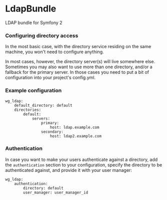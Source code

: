 LdapBundle
==========

LDAP bundle for Symfony 2

### Configuring directory access

In the most basic case, with the directory service residing on the same machine,
you won't need to configure anything.

In most cases, however, the directory server(s) will live somewhere else.
Sometimes you may also want to use more than one directory, and/or a fallback
for the primary server. In those cases you need to put a bit of configuration
into your project's config.yml.

### Example configuration

```
wg_ldap:
    default_directory: default
    directories:
        default:
            servers:
                primary:
                    host: ldap.example.com
                secondary:
                    host: ldap2.example.com
```

### Authentication

In case you want to make your users authenticate against a directory, add the
`authentication` section to your configuration, specify the directory to be
authenticated against, and provide it with your user manager:

```
wg_ldap:
    authentication:
        directory: default
        user_manager: user_manager_id
```